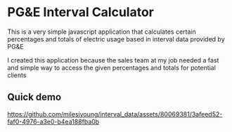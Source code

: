 # PG&E Interval Calculator

This is a very simple javascript application that calculates certain percentages and totals of electric usage based in interval data provided by PG&E

I created this application because the sales team at my job needed a fast and simple way to access the given percentages and totals for potential clients


## Quick demo 


https://github.com/milesjyoung/interval_data/assets/80069381/3afeed52-faf0-4976-a3e0-b4ea188fba0b

